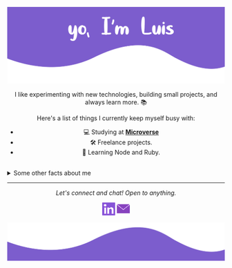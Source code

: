 <center>
  
![](image-readme.png)

I like experimenting with new technologies, building small projects, and always learn more. :books:

Here's a list of things I currently keep myself busy with:

- 💻 Studying at **[Microverse](https://microverse.com)**
- 🛠 Freelance projects.
- 🌱 Learning Node and Ruby.
<!-- - ✍️ Writing tech blog posts over at **[dev.to](https://dev.to/jayehernandez)**. -->

<br>
</center>

<details>
 <summary>Some other facts about me</summary>
  <br>

  - I don't live without music :musical_note:
  - My passion for photography is waiting for a camera... :camera_flash:
  - LET'S PLAY SOME CHESS? or any other game? :chess_pawn:
  
  ![My github stats](https://github-readme-stats.vercel.app/api?username=luisvinicius09&show_icons=true&theme=midnight-purple)
  <br><br>
</details>

<hr>

<p align="center">
  <i>Let's connect and chat! Open to anything.</i>

  <p align="center">
   <!-- <a href="https://twitter.com/luisvinicius09" alt="Twitter"><img src="twitter.png"></a> -->
    <a href="https://www.linkedin.com/in/luis-vinicius/" alt="Linkedin"><img src="linkedin.png"></a>
    <a href="mailto:luisvinicius0906@gmail.com" alt="Contact me"><img src="email.png"></a>
<!--     <a href="https://jayehernandez.com" alt="My site"><img src=""></a> -->
  </p>
</p>


![](footer-readme.svg)
